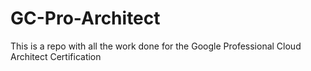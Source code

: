 # GC-Pro-Architect
This is a repo with all the work done for the Google Professional Cloud Architect Certification
